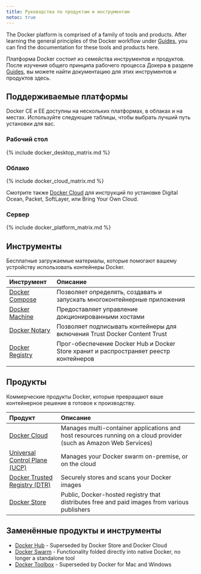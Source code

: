 ```yaml
---
title: Руководства по продуктам и инструментам
notoc: true
---
```


The Docker platform is comprised of a family of tools and products. After
learning the general principles of the Docker workflow under [Guides](/), you
can find the documentation for these tools and products here.

Платформа Docker состоит из семейства инструментов и продуктов. После изучения общего принципа рабочего процесса Докера в разделе [Guides](/), вы можете найти документацию для этих инструментов и продуктов здесь.

## Поддерживаемые платформы

Docker CE и EE доступны на нескольких платформах, в облаках и на местах. 
Используйте следующие таблицы, чтобы выбрать лучший путь установки для вас.

### Рабочий стол

{% include docker_desktop_matrix.md %}

### Облако

{% include docker_cloud_matrix.md %}

Смотрите также [Docker Cloud](#docker-cloud) для инструкций по установке
Digital Ocean, Packet, SoftLayer, или Bring Your Own Cloud.

### Сервер

{% include docker_platform_matrix.md %}

## Инструменты

Бесплатные загружаемые материалы, которые помогают вашему устройству использовать контейнеры Docker.

| Инструмент                                | Описание                                                                                                |
|:------------------------------------------|:-------------------------------------------------------------------------------------------------------|
| [Docker Compose](/compose/overview/)      | Позволяет определять, создавать и запускать многоконтейнерные приложения                                |
| [Docker Machine](/machine/overview/)      | Предоставляет управление докционированными хостами                                                      |
| [Docker Notary](/notary/getting_started/) | Позволяет подписывать контейнеры для включения Trust Docker Content Trust                              |
| [Docker Registry](/registry/)             | Прог-обеспечение Docker Hub и Docker Store хранит и распространяет реестр контейнеров
             |

## Продукты

Коммерческие продукты Docker, которые превращают ваше контейнерное решение в 
готовое к производству.

| Продукт                                                     | Описание                                                                                                       |
|:-------------------------------------------------------------|:------------------------------------------------------------------------------------------------------------------|
| [Docker Cloud](/docker-cloud/)                               | Manages multi-container applications and host resources running on a cloud provider (such as Amazon Web Services) |
| [Universal Control Plane (UCP)](/datacenter/ucp/2.2/guides/) | Manages your Docker swarm on-premise, or on the cloud                                                             |
| [Docker Trusted Registry (DTR)](/datacenter/dtr/2.3/guides/) | Securely stores and scans your Docker images                                                                      |
| [Docker Store](/docker-store/)                               | Public, Docker-hosted registry that distributes free and paid images from various publishers                      |

## Заменённые продукты и инструменты

* [Docker Hub](/docker-hub/) - Superseded by Docker Store and Docker Cloud
* [Docker Swarm](/swarm/overview/) - Functionality folded directly into native Docker, no longer a standalone tool
* [Docker Toolbox](/toolbox/overview/) - Superseded by Docker for Mac and Windows
